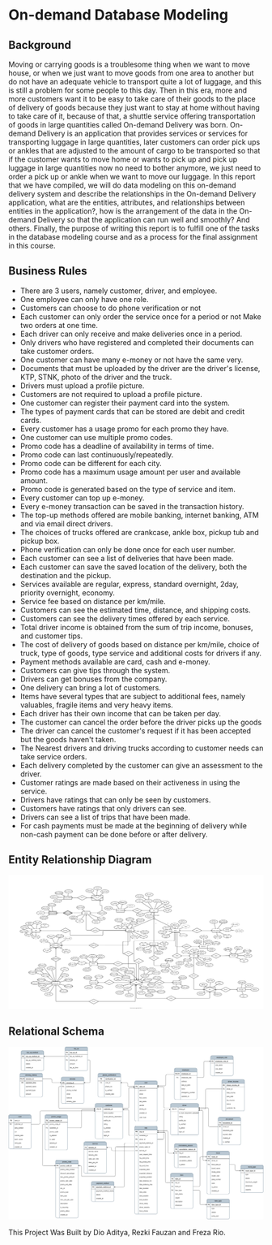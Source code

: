 # On-demand Database Modeling 

## Background
Moving or carrying goods is a troublesome thing when we want to move house, or when we just want to move goods from one area to another but do not have an adequate vehicle to transport quite a lot of luggage, and this is still a problem for some people to this day. Then in this era, more and more customers want it to be easy to take care of their goods to the place of delivery of goods because they just want to stay at home without having to take care of it, because of that, a shuttle service offering transportation of goods in large quantities called On-demand Delivery was born. On-demand Delivery is an application that provides services or services for transporting luggage in large quantities, later customers can order pick ups or ankles that are adjusted to the amount of cargo to be transported so that if the customer wants to move home or wants to pick up and pick up luggage in large quantities now no need to bother anymore, we just need to order a pick up or ankle when we want to move our luggage. In this report that we have compiled, we will do data modeling on this on-demand delivery system and describe the relationships in the On-demand Delivery application, what are the entities, attributes, and relationships between entities in the application?, how is the arrangement of the data in the On-demand Delivery so that the application can run well and smoothly? And others. Finally, the purpose of writing this report is to fulfill one of the tasks in the database modeling course and as a process for the final assignment in this course.

## Business Rules
- There are 3 users, namely customer, driver, and employee.
- One employee can only have one role.
- Customers can choose to do phone verification or not
- Each customer can only order the service once for a period or not Make two orders at one time.
- Each driver can only receive and make deliveries once in a period.
- Only drivers who have registered and completed their documents can take customer orders.
- One customer can have many e-money or not have the same very.
- Documents that must be uploaded by the driver are the driver's license, KTP, STNK, photo of the driver and the truck.
- Drivers must upload a profile picture.
- Customers are not required to upload a profile picture.
- One customer can register their payment card into the system.
- The types of payment cards that can be stored are debit and credit cards.
- Every customer has a usage promo for each promo they have.
- One customer can use multiple promo codes.
- Promo code has a deadline of availability in terms of time.
- Promo code can last continuously/repeatedly.
- Promo code can be different for each city.
- Promo code has a maximum usage amount per user and available amount.
- Promo code is generated based on the type of service and item.
- Every customer can top up e-money.
- Every e-money transaction can be saved in the transaction history.
- The top-up methods offered are mobile banking, internet banking, ATM and via email direct drivers.
- The choices of trucks offered are crankcase, ankle box, pickup tub and pickup box.
- Phone verification can only be done once for each user number.
- Each customer can see a list of deliveries that have been made.
- Each customer can save the saved location of the delivery, both the destination and the pickup.
- Services available are regular, express, standard overnight, 2day, priority overnight, economy.
- Service fee based on distance per km/mile.
- Customers can see the estimated time, distance, and shipping costs.
- Customers can see the delivery times offered by each service.
- Total driver income is obtained from the sum of trip income, bonuses, and customer tips.
- The cost of delivery of goods based on distance per km/mile, choice of truck, type of goods, type service and additional costs for drivers if any.
- Payment methods available are card, cash and e-money.
- Customers can give tips through the system.
- Drivers can get bonuses from the company.
- One delivery can bring a lot of customers.
- Items have several types that are subject to additional fees, namely valuables, fragile items and very heavy items.
- Each driver has their own income that can be taken per day.
- The customer can cancel the order before the driver picks up the goods
- The driver can cancel the customer's request if it has been accepted but the goods haven't taken.
- The Nearest drivers and driving trucks according to customer needs can take service orders.
- Each delivery completed by the customer can give an assessment to the driver.
- Customer ratings are made based on their activeness in using the service.
- Drivers have ratings that can only be seen by customers.
- Customers have ratings that only drivers can see.
- Drivers can see a list of trips that have been made.
- For cash payments must be made at the beginning of delivery while non-cash payment  can be done before or after delivery.

## Entity Relationship Diagram

![Alt text](https://github.com/dioapw/school-project-database-modeling/blob/main/on_demand_delivery_erd.png)

## Relational Schema

![Alt text](https://github.com/dioapw/school-project-database-modeling/blob/main/on_demand_delivery_relation_schema.png)

This Project Was Built by Dio Aditya, Rezki Fauzan and Freza Rio.
